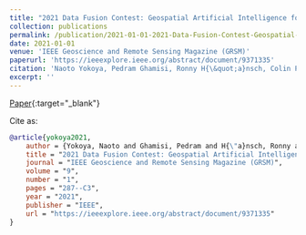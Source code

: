 ```yaml
---
title: "2021 Data Fusion Contest: Geospatial Artificial Intelligence for Social Good Technical Committees"
collection: publications
permalink: /publication/2021-01-01-2021-Data-Fusion-Contest-Geospatial-Artificial-Intelligence-for-Social-Good-Technical-Committees
date: 2021-01-01
venue: 'IEEE Geoscience and Remote Sensing Magazine (GRSM)'
paperurl: 'https://ieeexplore.ieee.org/abstract/document/9371335'
citation: 'Naoto Yokoya, Pedram Ghamisi, Ronny H{\&quot;a}nsch, Colin Prieur, Hana Malha, Jocelyn Chanussot, Caleb Robinson, Kolya Malkin, Nebojsa Jojic. &quot;2021 Data Fusion Contest: Geospatial Artificial Intelligence for Social Good Technical Committees.&quot; IEEE Geoscience and Remote Sensing Magazine (GRSM), 2021.'
excerpt: ''
---
```

[Paper](https://ieeexplore.ieee.org/abstract/document/9371335){:target="_blank"}


Cite as: 
```bibtex
@article{yokoya2021,
    author = {Yokoya, Naoto and Ghamisi, Pedram and H{\"a}nsch, Ronny and Prieur, Colin and Malha, Hana and Chanussot, Jocelyn and Robinson, Caleb and Malkin, Kolya and Jojic, Nebojsa},
    title = "2021 Data Fusion Contest: Geospatial Artificial Intelligence for Social Good Technical Committees",
    journal = "IEEE Geoscience and Remote Sensing Magazine (GRSM)",
    volume = "9",
    number = "1",
    pages = "287--C3",
    year = "2021",
    publisher = "IEEE",
    url = "https://ieeexplore.ieee.org/abstract/document/9371335"
}
```